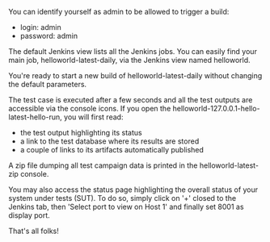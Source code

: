 You can identify yourself as admin to be allowed to trigger a build:
- login: admin
- password: admin

The default Jenkins view lists all the Jenkins jobs. You can easily find your
main job, helloworld-latest-daily, via the Jenkins view named helloworld.

You're ready to start a new build of helloworld-latest-daily without changing
the default parameters.

The test case is executed after a few seconds and all the test outputs are
accessible via the console icons. If you open the
helloworld-127.0.0.1-hello-latest-hello-run, you will first read:
- the test output highlighting its status
- a link to the test database where its results are stored
- a couple of links to its artifacts automatically published

A zip file dumping all test campaign data is printed in the
helloworld-latest-zip console.

You may also access the status page highlighting the overall status of your
system under tests (SUT). To do so, simply click on '+' closed to the Jenkins
tab, then 'Select port to view on Host 1' and finally set 8001 as display port.

That's all folks!
